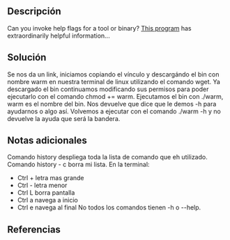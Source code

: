 ## Descripción

Can you invoke help flags for a tool or binary? [This program](https://mercury.picoctf.net/static/cfea736820f329083dab9558c3932ada/warm) has extraordinarily helpful information...
## Solución

Se nos da un link, iniciamos copiando el vínculo y descargándo el bin con nombre warm en nuestra terminal de linux utilizando el comando wget.
Ya descargado el bin continuamos modificando sus permisos para poder ejecutarlo con el comando chmod += warm.
Ejecutamos el bin con ./warm, warm es el nombre del bin.
Nos devuelve que dice que le demos -h para ayudarnos o algo así. Volvemos a ejecutar con el comando ./warm -h y no devuelve la ayuda que será la bandera.

## Notas adicionales

Comando history despliega toda la lista de comando que eh utilizado.
Comando history - c borra mi lista.
En la terminal:
- Ctrl + letra mas grande
- Ctrl - letra menor
- Ctrl L borra pantalla
- Ctrl a navega a inicio
- Ctrl e navega al final
No todos los comandos tienen -h o --help.
## Referencias
